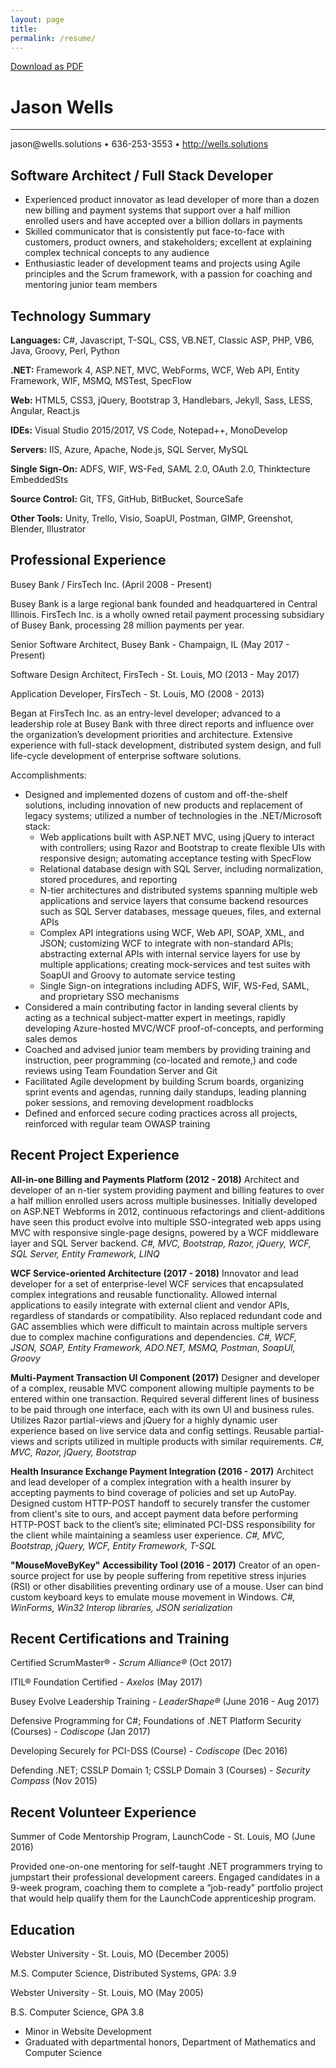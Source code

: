 ```yaml
---
layout: page
title: 
permalink: /resume/
---
```

<link rel="stylesheet" type="text/css" href="{{ site.baseurl }}/resume.css" />

<p class="right"><a href="{{ site.baseurl }}/JasonWells-Resume-2017.pdf" target="_blank">Download as PDF</a></p>

<h1 class="center">Jason Wells</h1>
<hr />
<p class="center">jason@wells.solutions • 636-253-3553 • <a href="http://wells.solutions">http://wells.solutions</a></p>

<h2 class="center">Software Architect / Full Stack Developer</h2>
<ul>
	<li><span class="bold">Experienced product innovator</span> as lead developer of more than a dozen new billing and payment systems that support over a half million enrolled users and have accepted over a billion dollars in payments</li>
	<li><span class="bold">Skilled communicator</span> that is consistently put face-to-face with customers, product owners, and stakeholders; excellent at explaining complex technical concepts to any audience</li>
	<li><span class="bold">Enthusiastic leader</span> of development teams and projects using Agile principles and the Scrum framework, with a passion for coaching and mentoring junior team members</li>
</ul>

<h2 class="center">Technology Summary</h2>
<p><b>Languages:</b> C#, Javascript, T-SQL, CSS, VB.NET, Classic ASP, PHP, VB6, Java, Groovy, Perl, Python</p>
<p><b>.NET:</b> Framework 4, ASP.NET, MVC, WebForms, WCF, Web API, Entity Framework, WIF, MSMQ, MSTest, SpecFlow</p>
<p><b>Web:</b> HTML5, CSS3, jQuery, Bootstrap 3, Handlebars, Jekyll, Sass, LESS, Angular, React.js</p>
<p><b>IDEs:</b> Visual Studio 2015/2017, VS Code, Notepad++, MonoDevelop</p>
<p><b>Servers:</b> IIS, Azure, Apache, Node.js, SQL Server, MySQL</p>
<p><b>Single Sign-On:</b> ADFS, WIF, WS-Fed, SAML 2.0, OAuth 2.0, Thinktecture EmbeddedSts</p>
<p><b>Source Control:</b> Git, TFS, GitHub, BitBucket, SourceSafe</p>
<p><b>Other Tools:</b> Unity, Trello, Visio, SoapUI, Postman, GIMP, Greenshot, Blender, Illustrator</p>

<h2 class="center">Professional Experience</h2>
<p class="bold">Busey Bank / FirsTech Inc. (April 2008 - Present)</p>
<p class="ital space-bottom">Busey Bank is a large regional bank founded and headquartered in Central Illinois. FirsTech Inc. is a wholly owned retail payment processing subsidiary of Busey Bank, processing 28 million payments per year.</p>

<p><span class="bold">Senior Software Architect</span>, Busey Bank - Champaign, IL (May 2017 - Present)</p>
<p><span class="bold">Software Design Architect</span>, FirsTech - St. Louis, MO (2013 - May 2017)</p>
<p><span class="bold">Application Developer</span>, FirsTech - St. Louis, MO (2008 - 2013)</p>
<p class="space-bottom">Began at FirsTech Inc. as an entry-level developer; advanced to a leadership role at Busey Bank with three direct reports and influence over the organization’s development priorities and architecture. Extensive experience with full-stack development, distributed system design, and full life-cycle development of enterprise software solutions.</p>

<p class="bold">Accomplishments:</p>
<ul>
	<li>Designed and implemented dozens of custom and off-the-shelf solutions, including innovation of new products and replacement of legacy systems; utilized a number of technologies in the .NET/Microsoft stack:
		<ul>
			<li>Web applications built with ASP.NET MVC, using jQuery to interact with controllers; using Razor and Bootstrap to create flexible UIs with responsive design; automating acceptance testing with SpecFlow</li>
			<li>Relational database design with SQL Server, including normalization, stored procedures, and reporting</li>
			<li>N-tier architectures and distributed systems spanning multiple web applications and service layers that consume backend resources such as SQL Server databases, message queues, files, and external APIs</li>
			<li>Complex API integrations using WCF, Web API, SOAP, XML, and JSON; customizing WCF to integrate with non-standard APIs; abstracting external APIs with internal service layers for use by multiple applications; creating mock-services and test suites with SoapUI and Groovy to automate service testing</li>
			<li>Single Sign-on integrations including ADFS, WIF, WS-Fed, SAML, and proprietary SSO mechanisms</li>
		</ul>
	</li>
	<li>Considered a main contributing factor in landing several clients by acting as a technical subject-matter expert in meetings, rapidly developing Azure-hosted MVC/WCF proof-of-concepts, and performing sales demos</li>
	<li>Coached and advised junior team members by providing training and instruction, peer programming (co-located and remote,) and code reviews using Team Foundation Server and Git</li>
	<li>Facilitated Agile development by building Scrum boards, organizing sprint events and agendas, running daily standups, leading planning poker sessions, and removing development roadblocks</li>
	<li>Defined and enforced secure coding practices across all projects, reinforced with regular team OWASP training</li>
</ul>

<h2 class="center">Recent Project Experience</h2>
<p class="space-bottom"><b>All-in-one Billing and Payments Platform (2012 - 2018)</b> Architect and developer of an n-tier system providing payment and billing features to over a half million enrolled users across multiple businesses. Initially developed on ASP.NET Webforms in 2012, continuous refactorings and client-additions have seen this product evolve into multiple SSO-integrated web apps using MVC with responsive single-page designs, powered by a WCF middleware layer and SQL Server backend. <i>C#, MVC, Bootstrap, Razor, jQuery, WCF, SQL Server, Entity Framework, LINQ</i></p>
<p class="space-bottom"><b>WCF Service-oriented Architecture (2017 - 2018)</b> Innovator and lead developer for a set of enterprise-level WCF services that encapsulated complex integrations and reusable functionality. Allowed internal applications to easily integrate with external client and vendor APIs, regardless of standards or compatibility. Also replaced redundant code and GAC assemblies which were difficult to maintain across multiple servers due to complex machine configurations and dependencies. <i>C#, WCF, JSON, SOAP, Entity Framework, ADO.NET, MSMQ, Postman, SoapUI, Groovy</i></p>
<p class="space-bottom"><b>Multi-Payment Transaction UI Component (2017)</b> Designer and developer of a complex, reusable MVC component allowing multiple payments to be entered within one transaction. Required several different lines of business to be paid through one interface, each with its own UI and business rules. Utilizes Razor partial-views and jQuery for a highly dynamic user experience based on live service data and config settings. Reusable partial-views and scripts utilized in multiple products with similar requirements. <i>C#, MVC, Razor, jQuery, Bootstrap</i></p>
<p class="space-bottom"><b>Health Insurance Exchange Payment Integration (2016 - 2017)</b> Architect and lead developer of a complex integration with a health insurer by accepting payments to bind coverage of policies and set up AutoPay. Designed custom HTTP-POST handoff to securely transfer the customer from client's site to ours, and accept payment data before performing HTTP-POST back to the client’s site; eliminated PCI-DSS responsibility for the client while maintaining a seamless user experience. <i>C#, MVC, Bootstrap, jQuery, WCF, Entity Framework, T-SQL</i></p>
<p class="space-bottom"><b>"MouseMoveByKey" Accessibility Tool (2016 - 2017)</b> Creator of an open-source project for use by people suffering from repetitive stress injuries (RSI) or other disabilities preventing ordinary use of a mouse. User can bind custom keyboard keys to emulate mouse movement in Windows. <i>C#, WinForms, Win32 Interop libraries, JSON serialization</i></p>

<h2 class="center">Recent Certifications and Training</h2>
<p>Certified ScrumMaster&reg; - <i>Scrum Alliance&reg;</i> (Oct 2017)</p>
<p>ITIL&reg; Foundation Certified - <i>Axelos</i> (May 2017)</p>
<p>Busey Evolve Leadership Training - <i>LeaderShape&reg;</i> (June 2016 - Aug 2017)</p>
<p>Defensive Programming for C#; Foundations of .NET Platform Security (Courses) - <i>Codiscope</i> (Jan 2017)</p>
<p>Developing Securely for PCI-DSS (Course) - <i>Codiscope</i> (Dec 2016)</p>
<p>Defending .NET; CSSLP Domain 1; CSSLP Domain 3 (Courses) - <i>Security Compass</i> (Nov 2015)</p>

<h2 class="center">Recent Volunteer Experience</h2>
<p>Summer of Code Mentorship Program, LaunchCode - St. Louis, MO (June 2016)</p>
<p>Provided one-on-one mentoring for self-taught .NET programmers trying to jumpstart their professional development careers. Engaged candidates in a 9-week program, coaching them to complete a “job-ready” portfolio project that would help qualify them for the LaunchCode apprenticeship program.</p>

<h2 class="center">Education</h2>
<p><span class="bold">Webster University</span> - St. Louis, MO (December 2005)</p>
<p class="space-bottom">M.S. Computer Science, Distributed Systems, GPA: 3.9</p>

<p><span class="bold">Webster University</span> - St. Louis, MO (May 2005)</p>
<p>B.S. Computer Science, GPA 3.8</p>
<ul class="space-bottom">
	<li>Minor in Website Development</li>
	<li>Graduated with departmental honors, Department of Mathematics and Computer Science</li>
</ul>